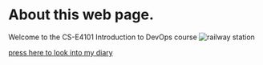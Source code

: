 # About this web page.
Welcome to the CS-E4101 Introduction to DevOps course
![railway station ](https://cdn.pixabay.com/photo/2019/11/25/05/51/train-4651062_1280.jpg)


[press here to look into my diary ](https://aaltomcc.github.io/cs-ej4101-fall-2019-071-starter/diary-071)
